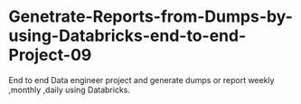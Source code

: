 # Genetrate-Reports-from-Dumps-by-using-Databricks-end-to-end-Project-09
End to end Data engineer project and generate dumps or report  weekly ,monthly ,daily using Databricks.
